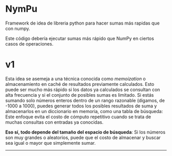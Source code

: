 # NymPu
Framework de idea de libreria python para hacer sumas más rapidas que con numpy.

Este código debería ejecutar sumas más rápido que NumPy en ciertos casos de operaciones.


# v1


Esta idea se asemeja a una técnica conocida como *memoization* o almacenamiento en caché de resultados previamente calculados.
Esto puede ser mucho más rápido si los datos ya calculados se consultan con alta frecuencia y si el conjunto de posibles sumas es limitado.
Si estás sumando solo números enteros dentro de un rango razonable (digamos, de -1000 a 1000), puedes generar todos los posibles resultados de suma y almacenarlos en un diccionario en memoria, como una tabla de búsqueda:
Este enfoque evita el costo de cómputo repetitivo cuando se trata de muchas consultas con entradas ya conocidas. 

**Eso sí, todo depende del tamaño del espacio de búsqueda**: 
Si los números son muy grandes o aleatorios, puede que el costo de almacenar y buscar sea igual o mayor que simplemente sumar.

---





